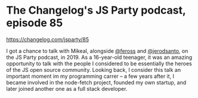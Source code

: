 # The Changelog's JS Party podcast, episode 85

https://changelog.com/jsparty/85

I got a chance to talk with Mikeal, alongside [@feross](https://github.com/feross) and [@jerodsanto](https://github.com/jerodsanto), on the JS Party podcast, in 2019. As a 16-year-old teenager, it was an amazing opportunity to talk with the people I considered to be essentially the heroes of the JS open source community. Looking back, I consider this talk an important moment im my programming carrer – a few years after it, I became involved in the node-fetch project, founded my own startup, and later joined another one as a full stack developer.
